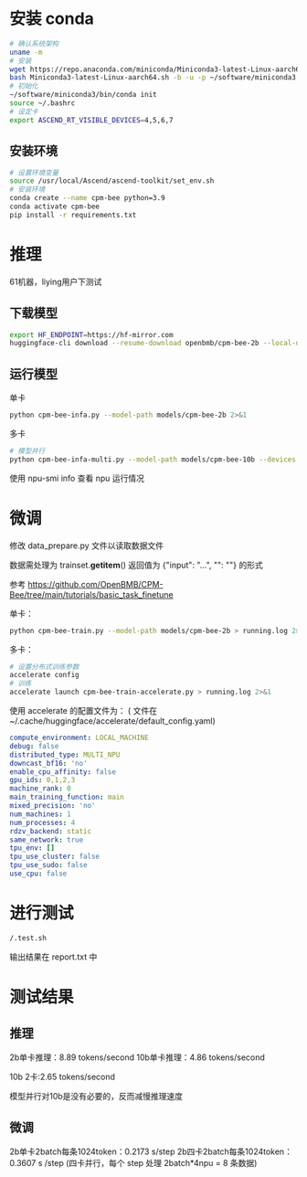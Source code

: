 # 安装 conda

```bash
# 确认系统架构
uname -m
# 安装
wget https://repo.anaconda.com/miniconda/Miniconda3-latest-Linux-aarch64.sh
bash Miniconda3-latest-Linux-aarch64.sh -b -u -p ~/software/miniconda3
# 初始化
~/software/miniconda3/bin/conda init
source ~/.bashrc
# 设定卡
export ASCEND_RT_VISIBLE_DEVICES=4,5,6,7
```

## 安装环境
```bash
# 设置环境变量
source /usr/local/Ascend/ascend-toolkit/set_env.sh
# 安装环境
conda create --name cpm-bee python=3.9
conda activate cpm-bee
pip install -r requirements.txt
```

# 推理

61机器，liying用户下测试

## 下载模型

```bash
export HF_ENDPOINT=https://hf-mirror.com
huggingface-cli download --resume-download openbmb/cpm-bee-2b --local-dir models/cpm-bee-2b
```

## 运行模型

单卡
```bash
python cpm-bee-infa.py --model-path models/cpm-bee-2b 2>&1
```

多卡
```bash
# 模型并行
python cpm-bee-infa-multi.py --model-path models/cpm-bee-10b --devices 4,5 > running.log 2>&1
```

使用 npu-smi info 查看 npu 运行情况

# 微调

修改 data_prepare.py 文件以读取数据文件

数据需处理为 trainset.__getitem__() 返回值为 {"input": "...", "<ans>": ""} 的形式

参考 https://github.com/OpenBMB/CPM-Bee/tree/main/tutorials/basic_task_finetune

单卡：
```bash
python cpm-bee-train.py --model-path models/cpm-bee-2b > running.log 2>&1
```

多卡：
```bash
# 设置分布式训练参数
accelerate config
# 训练
accelerate launch cpm-bee-train-accelerate.py > running.log 2>&1
```

使用 accelerate 的配置文件为：
( 文件在 ~/.cache/huggingface/accelerate/default_config.yaml)

```yaml
compute_environment: LOCAL_MACHINE
debug: false
distributed_type: MULTI_NPU
downcast_bf16: 'no'
enable_cpu_affinity: false
gpu_ids: 0,1,2,3
machine_rank: 0
main_training_function: main
mixed_precision: 'no'
num_machines: 1
num_processes: 4
rdzv_backend: static
same_network: true
tpu_env: []
tpu_use_cluster: false
tpu_use_sudo: false
use_cpu: false
```

# 进行测试

```bash
/.test.sh
```

输出结果在 report.txt 中


# 测试结果

## 推理

2b单卡推理：8.89 tokens/second
10b单卡推理：4.86 tokens/second

10b 2卡:2.65 tokens/second

模型并行对10b是没有必要的，反而减慢推理速度


## 微调

2b单卡2batch每条1024token：0.2173 s/step
2b四卡2batch每条1024token：0.3607 s /step (四卡并行，每个 step 处理 2batch*4npu = 8 条数据)